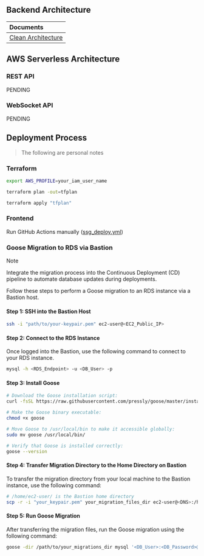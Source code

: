 ## Backend Architecture

| Documents                                                |
|:---------------------------------------------------------|
| [Clean Architecture](backend/api/doc/README.md) |


## AWS Serverless Architecture

### REST API
PENDING

### WebSocket API
PENDING

## Deployment Process

> The following are personal notes

### Terraform

```bash
export AWS_PROFILE=your_iam_user_name

terraform plan -out=tfplan

terraform apply "tfplan"
```

### Frontend

Run GitHub Actions manually ([ssg_deploy.yml](.github/workflows/ssg_deploy.yml))

### Goose Migration to RDS via Bastion

> [!NOTE]
> Integrate the migration process into the Continuous Deployment (CD) pipeline to automate database updates during deployments.

Follow these steps to perform a Goose migration to an RDS instance via a Bastion host.

#### Step 1: SSH into the Bastion Host
```bash
ssh -i "path/to/your-keypair.pem" ec2-user@<EC2_Public_IP>
```

#### Step 2: Connect to the RDS Instance
Once logged into the Bastion, use the following command to connect to your RDS instance.
```bash
mysql -h <RDS_Endpoint> -u <DB_User> -p
```

#### Step 3: Install Goose
```bash
# Download the Goose installation script:
curl -fsSL https://raw.githubusercontent.com/pressly/goose/master/install.sh -o goose | sh

# Make the Goose binary executable:
chmod +x goose

# Move Goose to /usr/local/bin to make it accessible globally:
sudo mv goose /usr/local/bin/

# Verify that Goose is installed correctly:
goose --version
```

#### Step 4: Transfer Migration Directory to the Home Directory on Bastion

To transfer the migration directory from your local machine to the Bastion instance, use the following command:
```bash
# /home/ec2-user/ is the Bastion home directory
scp -r -i "your_keypair.pem" your_migration_files_dir ec2-user@<DNS>:/home/ec2-user/
```


#### Step 5: Run Goose Migration

After transferring the migration files, run the Goose migration using the following command:
```bash
goose -dir /path/to/your_migrations_dir mysql '<DB_User>:<DB_Password>@tcp(<RDS_Endpoint>:3306)/<DB_Name>?parseTime=true' up
```





